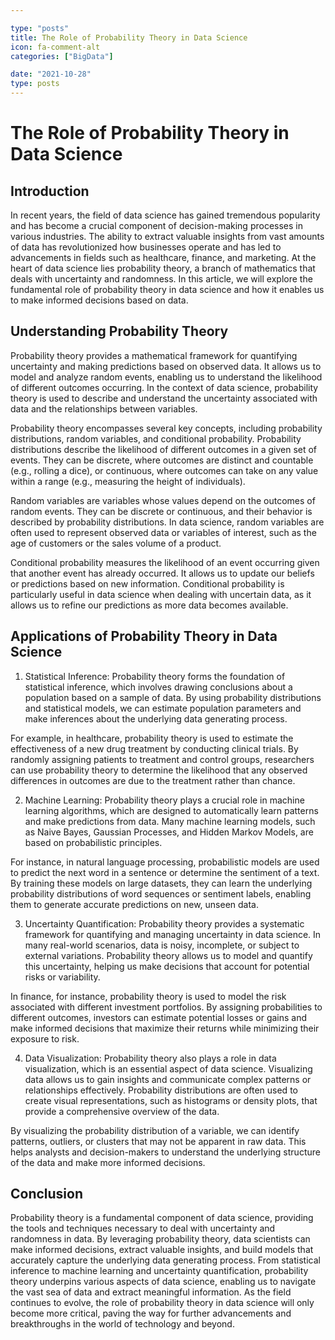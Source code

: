 ```yaml
---

type: "posts"
title: The Role of Probability Theory in Data Science
icon: fa-comment-alt
categories: ["BigData"]

date: "2021-10-28"
type: posts
---
```





# The Role of Probability Theory in Data Science

## Introduction

In recent years, the field of data science has gained tremendous popularity and has become a crucial component of decision-making processes in various industries. The ability to extract valuable insights from vast amounts of data has revolutionized how businesses operate and has led to advancements in fields such as healthcare, finance, and marketing. At the heart of data science lies probability theory, a branch of mathematics that deals with uncertainty and randomness. In this article, we will explore the fundamental role of probability theory in data science and how it enables us to make informed decisions based on data.

## Understanding Probability Theory

Probability theory provides a mathematical framework for quantifying uncertainty and making predictions based on observed data. It allows us to model and analyze random events, enabling us to understand the likelihood of different outcomes occurring. In the context of data science, probability theory is used to describe and understand the uncertainty associated with data and the relationships between variables.

Probability theory encompasses several key concepts, including probability distributions, random variables, and conditional probability. Probability distributions describe the likelihood of different outcomes in a given set of events. They can be discrete, where outcomes are distinct and countable (e.g., rolling a dice), or continuous, where outcomes can take on any value within a range (e.g., measuring the height of individuals).

Random variables are variables whose values depend on the outcomes of random events. They can be discrete or continuous, and their behavior is described by probability distributions. In data science, random variables are often used to represent observed data or variables of interest, such as the age of customers or the sales volume of a product.

Conditional probability measures the likelihood of an event occurring given that another event has already occurred. It allows us to update our beliefs or predictions based on new information. Conditional probability is particularly useful in data science when dealing with uncertain data, as it allows us to refine our predictions as more data becomes available.

## Applications of Probability Theory in Data Science

1. Statistical Inference: Probability theory forms the foundation of statistical inference, which involves drawing conclusions about a population based on a sample of data. By using probability distributions and statistical models, we can estimate population parameters and make inferences about the underlying data generating process.

For example, in healthcare, probability theory is used to estimate the effectiveness of a new drug treatment by conducting clinical trials. By randomly assigning patients to treatment and control groups, researchers can use probability theory to determine the likelihood that any observed differences in outcomes are due to the treatment rather than chance.

2. Machine Learning: Probability theory plays a crucial role in machine learning algorithms, which are designed to automatically learn patterns and make predictions from data. Many machine learning models, such as Naive Bayes, Gaussian Processes, and Hidden Markov Models, are based on probabilistic principles.

For instance, in natural language processing, probabilistic models are used to predict the next word in a sentence or determine the sentiment of a text. By training these models on large datasets, they can learn the underlying probability distributions of word sequences or sentiment labels, enabling them to generate accurate predictions on new, unseen data.

3. Uncertainty Quantification: Probability theory provides a systematic framework for quantifying and managing uncertainty in data science. In many real-world scenarios, data is noisy, incomplete, or subject to external variations. Probability theory allows us to model and quantify this uncertainty, helping us make decisions that account for potential risks or variability.

In finance, for instance, probability theory is used to model the risk associated with different investment portfolios. By assigning probabilities to different outcomes, investors can estimate potential losses or gains and make informed decisions that maximize their returns while minimizing their exposure to risk.

4. Data Visualization: Probability theory also plays a role in data visualization, which is an essential aspect of data science. Visualizing data allows us to gain insights and communicate complex patterns or relationships effectively. Probability distributions are often used to create visual representations, such as histograms or density plots, that provide a comprehensive overview of the data.

By visualizing the probability distribution of a variable, we can identify patterns, outliers, or clusters that may not be apparent in raw data. This helps analysts and decision-makers to understand the underlying structure of the data and make more informed decisions.

## Conclusion

Probability theory is a fundamental component of data science, providing the tools and techniques necessary to deal with uncertainty and randomness in data. By leveraging probability theory, data scientists can make informed decisions, extract valuable insights, and build models that accurately capture the underlying data generating process. From statistical inference to machine learning and uncertainty quantification, probability theory underpins various aspects of data science, enabling us to navigate the vast sea of data and extract meaningful information. As the field continues to evolve, the role of probability theory in data science will only become more critical, paving the way for further advancements and breakthroughs in the world of technology and beyond.